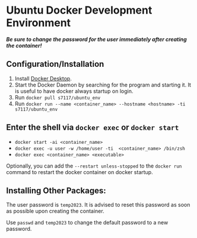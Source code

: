 # Ubuntu Docker Development Environment

**_Be sure to change the password for the user immediately after creating the container!_**

## Configuration/Installation

1. Install [Docker Desktop](https://www.docker.com/products/docker-desktop).
1. Start the Docker Daemon by searching for the program and starting it. It is useful to have docker always startup on login.
1. Run `docker pull s7117/ubuntu_env`
1. Run `docker run --name <container_name> --hostname <hostname> -ti s7117/ubuntu_env`

## Enter the shell via `docker exec` or `docker start`

- `docker start -ai <container_name>`
- `docker exec -u user -w /home/user -ti  <container_name> /bin/zsh`
- `docker exec <container_name> <executable>`

Optionally, you can add the `--restart unless-stopped` to the `docker run` command to restart the docker container on docker startup.

## Installing Other Packages:

The user password is `temp2023`. It is advised to reset this password as soon as possible upon creating the container.

Use `passwd` and `temp2023` to change the default password to a new password.
